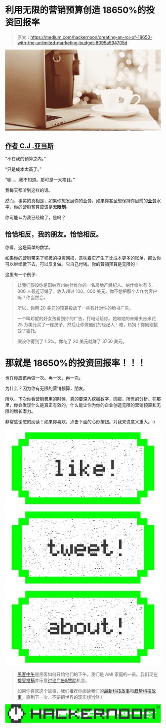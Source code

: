 # 利用无限的营销预算创造 18650%的投资回报率

> 原文：<https://medium.com/hackernoon/creating-an-roi-of-18650-with-the-unlimited-marketing-budget-8095a594705d>

![](img/02496c738b98772dc0902720371c7419.png)

## [作者 C.J .亚当斯](http://www.iamcjadams.com)

“不在我的预算之内。”

“只是成本太高了。”

“呃……我不知道。那可是一大笔钱。”

我每天都听到这样的话。

然而，事实的真相是，如果你想发展你的业务，如果你甚至想保持你目前的[业务](https://hackernoon.com/tagged/business)水平，你的[营销](https://goo.gl/ey72rU)预算应该是**无限制**。

你可能认为我已经输了，是吗？

## 恰恰相反，我的朋友。恰恰相反。

你看，这是简单的数学。

如果你的[营销](https://hackernoon.com/tagged/marketing)带来了积极的投资回报，意味着它产生了比成本更多的账单，那么你可以继续做下去。可以反复做。它自己付钱。你的营销预算是无限的！

这里有一个例子:

> 让我们假设你是田纳西州纳什维尔的一名房地产经纪人。纳什维尔有 5，000 人最近订婚了，收入超过 100，000 美元。你不想把那个人作为客户吗？你当然会。
> 
> 所以，你用 20 美元的预算投放了一些有针对性的脸书广告。
> 
> 一个叫珍妮的好女孩看到你的广告，打电话给你。她和她的未婚夫吉米花 25 万美元买了一栋房子，然后让你做他们的经纪人！嗯，热狗！你刚刚接受了委托。
> 
> 假设你得到了 1.5%。你花了 20 美元就赚了 3750 美元。

# 那就是 18650%的投资回报率！！！

也许你应该再做一次。再一次。再一次。

为什么？因为你有无限的营销预算，朋友。

所以，下次你看营销费用的时候，真的要深入挖掘数字，回报，所有的分析。在那里，你会发现什么是真正有效的，什么能让你为你的企业创造无限的营销预算和无限的增长潜力。

非常感谢您的阅读！如果你喜欢，点击下面的心形按钮。对我来说意义重大。:)

[![](img/50ef4044ecd4e250b5d50f368b775d38.png)](http://bit.ly/HackernoonFB)[![](img/979d9a46439d5aebbdcdca574e21dc81.png)](https://goo.gl/k7XYbx)[![](img/2930ba6bd2c12218fdbbf7e02c8746ff.png)](https://goo.gl/4ofytp)

> [黑客中午](http://bit.ly/Hackernoon)是黑客如何开始他们的下午。我们是 AMI 家庭的一员。我们现在[接受投稿](http://bit.ly/hackernoonsubmission)并乐意[讨论广告&赞助](mailto:partners@amipublications.com)机会。
> 
> 如果你喜欢这个故事，我们推荐你阅读我们的[最新科技故事](http://bit.ly/hackernoonlatestt)和[趋势科技故事](https://hackernoon.com/trending)。直到下一次，不要把世界的现实想当然！

[![](img/be0ca55ba73a573dce11effb2ee80d56.png)](https://goo.gl/Ahtev1)